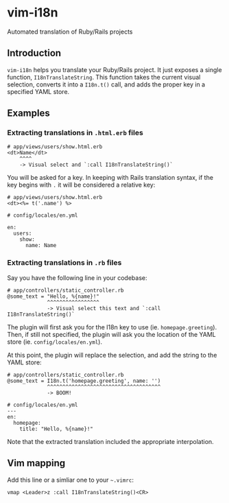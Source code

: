 # vim-i18n

Automated translation of Ruby/Rails projects

## Introduction

`vim-i18n` helps you translate your Ruby/Rails project. It just exposes a
single function, `I18nTranslateString`. This function takes the current visual
selection, converts it into a `I18n.t()` call, and adds the proper key in a
specified YAML store.

## Examples

### Extracting translations in `.html.erb` files

```
# app/views/users/show.html.erb
<dt>Name</dt>
    ^^^^
    -> Visual select and `:call I18nTranslateString()`
```

You will be asked for a key. In keeping with Rails translation syntax, if the
key begins with `.` it will be considered a relative key:

```
# app/views/users/show.html.erb
<dt><%= t('.name') %>

# config/locales/en.yml

en:
  users:
    show:
      name: Name
```

### Extracting translations in `.rb` files

Say you have the following line in your codebase:

```
# app/controllers/static_controller.rb
@some_text = "Hello, %{name}!"
             ^^^^^^^^^^^^^^^^^
             -> Visual select this text and `:call I18nTranslateString()`
```

The plugin will first ask you for the I18n key to use (ie. `homepage.greeting`).
Then, if still not specified, the plugin will ask you the location of the YAML
store (ie. `config/locales/en.yml`).

At this point, the plugin will replace the selection, and add the string to the
YAML store:

```
# app/controllers/static_controller.rb
@some_text = I18n.t('homepage.greeting', name: '')
             ^^^^^^^^^^^^^^^^^^^^^^^^^^^^^^^^^^^^^
             -> BOOM!

# config/locales/en.yml
---
en:
  homepage:
    title: "Hello, %{name}!"
```

Note that the extracted translation included the appropriate interpolation.

## Vim mapping

Add this line or a simliar one to your `~.vimrc`:

```vim
vmap <Leader>z :call I18nTranslateString()<CR>
```
